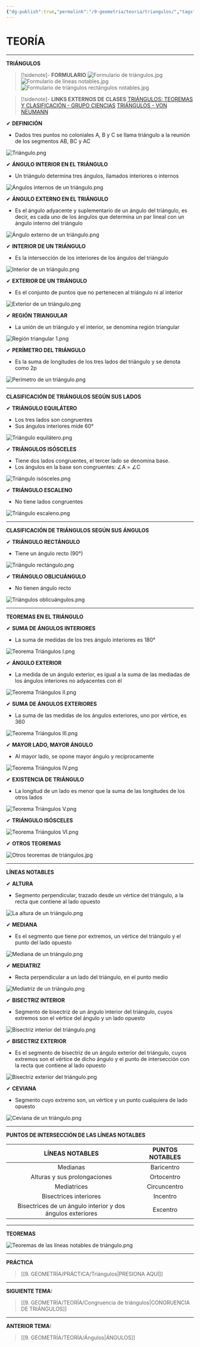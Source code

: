 ```yaml
---
{"dg-publish":true,"permalink":"/9-geometria/teoria/triangulos/","tags":["Geometría","Teoría"]}
---
```


# TEORÍA
---
**TRIÁNGULOS**

>[!sidenote]- **FORMULARIO** 
>![Formulario de triángulos.jpg](/img/user/1.%20ELEMENTOS%20GR%C3%81FICOS/Formulario%20de%20tri%C3%A1ngulos.jpg)
>![Formulario de líneas notables.jpg](/img/user/1.%20ELEMENTOS%20GR%C3%81FICOS/Formulario%20de%20l%C3%ADneas%20notables.jpg)
>![Formulario de triángulos rectángulos notables.jpg](/img/user/1.%20ELEMENTOS%20GR%C3%81FICOS/Formulario%20de%20tri%C3%A1ngulos%20rect%C3%A1ngulos%20notables.jpg)

>[!sidenote]- **LINKS EXTERNOS DE CLASES** 
>[TRIÁNGULOS: TEOREMAS Y CLASIFICACIÓN - GRUPO CIENCIAS](https://www.youtube.com/live/mAiJOV08Vig?si=5wJjcDTL_7yQCGi9) 
>[TRIÁNGULOS - VON NEUMANN](https://youtu.be/2AU0QPSjqr8?si=un2EUn4-CnKZYO_Z)

✔ **DEFINICIÓN**
- Dados tres puntos no coloniales A, B y C se llama triángulo a la reunión de los segmentos AB, BC y AC

![Triángulo.png](/img/user/1.%20ELEMENTOS%20GR%C3%81FICOS/Tri%C3%A1ngulo.png)

✔ **ÁNGULO INTERIOR EN EL TRIÁNGULO**
- Un triángulo determina tres ángulos, llamados interiores o internos

![Ángulos internos de un triángulo.png](/img/user/1.%20ELEMENTOS%20GR%C3%81FICOS/%C3%81ngulos%20internos%20de%20un%20tri%C3%A1ngulo.png)

✔ **ÁNGULO EXTERNO EN EL TRIÁNGULO**
- Es el ángulo adyacente y suplementario de un ángulo del triángulo, es decir, es cada uno de los ángulos que determina un par lineal con un ángulo interno del triángulo

![Ángulo externo de un triángulo.png](/img/user/1.%20ELEMENTOS%20GR%C3%81FICOS/%C3%81ngulo%20externo%20de%20un%20tri%C3%A1ngulo.png)

✔ **INTERIOR DE UN TRIÁNGULO**
- Es la intersección de los interiores de los ángulos del triángulo

![Interior de un triángulo.png](/img/user/1.%20ELEMENTOS%20GR%C3%81FICOS/Interior%20de%20un%20tri%C3%A1ngulo.png)

✔ **EXTERIOR DE UN TRIÁNGULO**
- Es el conjunto de puntos que no pertenecen al triángulo ni al interior

![Exterior de un triángulo.png](/img/user/1.%20ELEMENTOS%20GR%C3%81FICOS/Exterior%20de%20un%20tri%C3%A1ngulo.png)

✔ **REGIÓN TRIANGULAR**
- La unión de un triángulo y el interior, se denomina región triangular

![Región triangular 1.png](/img/user/1.%20ELEMENTOS%20GR%C3%81FICOS/Regi%C3%B3n%20triangular%201.png)

✔ **PERÍMETRO DEL TRIÁNGULO**
- Es la suma de longitudes de los tres lados del triángulo y se denota como 2p

![Perímetro de un triángulo.png](/img/user/1.%20ELEMENTOS%20GR%C3%81FICOS/Per%C3%ADmetro%20de%20un%20tri%C3%A1ngulo.png)

---
**CLASIFICACIÓN DE TRIÁNGULOS SEGÚN SUS LADOS**

✔ **TRIÁNGULO EQUILÁTERO** 
- Los tres lados son congruentes
- Sus ángulos interiores mide 60°

![Triángulo equilátero.png](/img/user/1.%20ELEMENTOS%20GR%C3%81FICOS/Tri%C3%A1ngulo%20equil%C3%A1tero.png)

✔ **TRIÁNGULOS ISÓSCELES** 
- Tiene dos lados congruentes, el tercer lado se denomina base. 
- Los ángulos en la base son congruentes: ∠A = ∠C

![Triángulo isósceles.png](/img/user/1.%20ELEMENTOS%20GR%C3%81FICOS/Tri%C3%A1ngulo%20is%C3%B3sceles.png)

✔ **TRIÁNGULO ESCALENO** 
- No tiene lados congruentes

![Triángulo escaleno.png](/img/user/1.%20ELEMENTOS%20GR%C3%81FICOS/Tri%C3%A1ngulo%20escaleno.png)

---
**CLASIFICACIÓN DE TRIÁNGULOS SEGÚN SUS ÁNGULOS** 

✔ **TRIÁNGULO RECTÁNGULO** 
- Tiene un ángulo recto (90°)

![Triángulo rectángulo.png](/img/user/1.%20ELEMENTOS%20GR%C3%81FICOS/Tri%C3%A1ngulo%20rect%C3%A1ngulo.png)

✔ **TRIÁNGULO OBLICUÁNGULO** 
- No tienen ángulo recto

![Triángulos oblicuángulos.png](/img/user/1.%20ELEMENTOS%20GR%C3%81FICOS/Tri%C3%A1ngulos%20oblicu%C3%A1ngulos.png)

---
**TEOREMAS EN EL TRIÁNGULO**

✔ **SUMA DE ÁNGULOS INTERIORES**
- La suma de medidas de los tres ángulo interiores es 180°

![Teorema Triángulos I.png](/img/user/1.%20ELEMENTOS%20GR%C3%81FICOS/Teorema%20Tri%C3%A1ngulos%20I.png)

✔ **ÁNGULO EXTERIOR** 
- La medida de un ángulo exterior, es igual a la suma de las mediadas de los ángulos interiores no adyacentes con él

![Teorema Triángulos II.png](/img/user/1.%20ELEMENTOS%20GR%C3%81FICOS/Teorema%20Tri%C3%A1ngulos%20II.png)

✔ **SUMA DE ÁNGULOS EXTERIORES** 
- La suma de las medidas de los ángulos exteriores, uno por vértice, es 360

![Teorema Triángulos III.png](/img/user/1.%20ELEMENTOS%20GR%C3%81FICOS/Teorema%20Tri%C3%A1ngulos%20III.png)

✔ **MAYOR LADO, MAYOR ÁNGULO** 
- Al mayor lado, se opone mayor ángulo y recíprocamente

![Teorema Triángulos IV.png](/img/user/1.%20ELEMENTOS%20GR%C3%81FICOS/Teorema%20Tri%C3%A1ngulos%20IV.png)

 ✔ **EXISTENCIA DE TRIÁNGULO**
 - La longitud de un lado es menor que la suma de las longitudes de los otros lados

![Teorema Triángulos V.png](/img/user/1.%20ELEMENTOS%20GR%C3%81FICOS/Teorema%20Tri%C3%A1ngulos%20V.png)

✔ **TRIÁNGULO ISÓSCELES** 

![Teorema Triángulos VI.png](/img/user/1.%20ELEMENTOS%20GR%C3%81FICOS/Teorema%20Tri%C3%A1ngulos%20VI.png)

✔ **OTROS TEOREMAS** 

![Otros teoremas de triángulos.jpg](/img/user/1.%20ELEMENTOS%20GR%C3%81FICOS/Otros%20teoremas%20de%20tri%C3%A1ngulos.jpg)

---
**LÍNEAS NOTABLES**

✔ **ALTURA**
- Segmento perpendicular, trazado desde un vértice del triángulo, a la recta que contiene al lado opuesto

![La altura de un triángulo.png](/img/user/1.%20ELEMENTOS%20GR%C3%81FICOS/La%20altura%20de%20un%20tri%C3%A1ngulo.png)

✔ **MEDIANA**
- Es el segmento que tiene por extremos, un vértice del triángulo y el punto del lado opuesto

![Mediana de un triángulo.png](/img/user/1.%20ELEMENTOS%20GR%C3%81FICOS/Mediana%20de%20un%20tri%C3%A1ngulo.png)

✔ **MEDIATRIZ**
- Recta perpendicular a un lado del triángulo, en el punto medio

![Mediatriz de un triángulo.png](/img/user/1.%20ELEMENTOS%20GR%C3%81FICOS/Mediatriz%20de%20un%20tri%C3%A1ngulo.png)

✔ **BISECTRIZ INTERIOR**
- Segmento de bisectriz de un ángulo interior del triángulo, cuyos extremos son el vértice del ángulo y un lado opuesto

![Bisectriz interior del triángulo.png](/img/user/1.%20ELEMENTOS%20GR%C3%81FICOS/Bisectriz%20interior%20del%20tri%C3%A1ngulo.png)

✔ **BISECTRIZ EXTERIOR**
- Es el segmento de bisectriz de un ángulo exterior del triángulo, cuyos extremos son el vértice de dicho ángulo y el punto de intersección con la recta que contiene al lado opuesto

![Bisectriz exterior del triángulo.png](/img/user/1.%20ELEMENTOS%20GR%C3%81FICOS/Bisectriz%20exterior%20del%20tri%C3%A1ngulo.png)

✔ **CEVIANA**
- Segmento cuyo extremo son, un vértice y un punto cualquiera de lado opuesto

![Ceviana de un triángulo.png](/img/user/1.%20ELEMENTOS%20GR%C3%81FICOS/Ceviana%20de%20un%20tri%C3%A1ngulo.png)

---
**PUNTOS DE INTERSECCIÓN DE LAS LÍNEAS NOTALBES**

|                      LÍNEAS NOTABLES                       | PUNTOS NOTABLES |
|:----------------------------------------------------------:|:---------------:|
|                          Medianas                          |   Baricentro    |
|                Alturas y sus prolongaciones                |   Ortocentro    |
|                        Mediatrices                         |  Circuncentro   |
|                   Bisectrices interiores                   |    Incentro     |
| Bisectrices de un ángulo interior y dos ángulos exteriores |    Excentro     |

---
**TEOREMAS**

![Teoremas de las líneas notables de triángulo.png](/img/user/1.%20ELEMENTOS%20GR%C3%81FICOS/Teoremas%20de%20las%20l%C3%ADneas%20notables%20de%20tri%C3%A1ngulo.png)

---
**PRÁCTICA** 
>[[9. GEOMETRÍA/PRÁCTICA/Triángulos\|PRESIONA AQUÍ]]

---
**SIGUIENTE TEMA:** 
>[[9. GEOMETRÍA/TEORÍA/Congruencia de triángulos\|CONGRUENCIA DE TRIÁNGULOS]]

---
**ANTERIOR TEMA:** 
>[[9. GEOMETRÍA/TEORÍA/Ángulos\|ÁNGULOS]]


